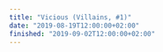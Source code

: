 ```yaml
---
title: "Vicious (Villains, #1)"
date: "2019-08-19T12:00:00+02:00"
finished: "2019-09-02T12:00:00+02:00"
---
```

